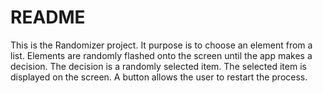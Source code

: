# README

This is the Randomizer project. It purpose is to choose an element from a list. Elements are randomly flashed onto the screen until the app makes a decision. The decision is a randomly selected item. The selected item is displayed on the screen. A button allows the user to restart the process.

